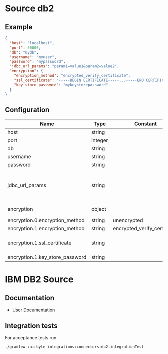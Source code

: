 # Source db2

## Example
```json
{
  "host": "localhost",
  "port": 50000,
  "db": "mydb",
  "username": "myuser",
  "password": "mypassword",
  "jdbc_url_params": "param1=value1&param2=value2",
  "encryption": {
    "encryption_method": "encrypted_verify_certificate",
    "ssl_certificate": "-----BEGIN CERTIFICATE-----...-----END CERTIFICATE-----",
    "key_store_password": "mykeystorepassword"
  }
}
```

## Configuration
| Name | Type | Constant | Default | Description |
| --- | --- | --- | --- | --- |
|host|string||null|Host of the Db2.|
|port|integer||8123|Port of the database.|
|db|string||null|Name of the database.|
|username|string||null|Username to use to access the database.|
|password|string||null|Password associated with the username.|
|jdbc_url_params|string||null|Additional properties to pass to the JDBC URL string when connecting to the database formatted as 'key=value' pairs separated by the symbol '&'. (example: key1=value1&key2=value2&key3=value3).|
|encryption|object||null|Encryption method to use when communicating with the database|
|encryption.0.encryption_method|string|unencrypted|null||
|encryption.1.encryption_method|string|encrypted_verify_certificate|null||
|encryption.1.ssl_certificate|string||null|Privacy Enhanced Mail (PEM) files are concatenated certificate containers frequently used in certificate installations|
|encryption.1.key_store_password|string||null|Key Store Password|

# IBM DB2 Source

## Documentation
* [User Documentation](https://docs.airbyte.io/integrations/sources/db2)


## Integration tests
For acceptance tests run

`./gradlew :airbyte-integrations:connectors:db2:integrationTest`